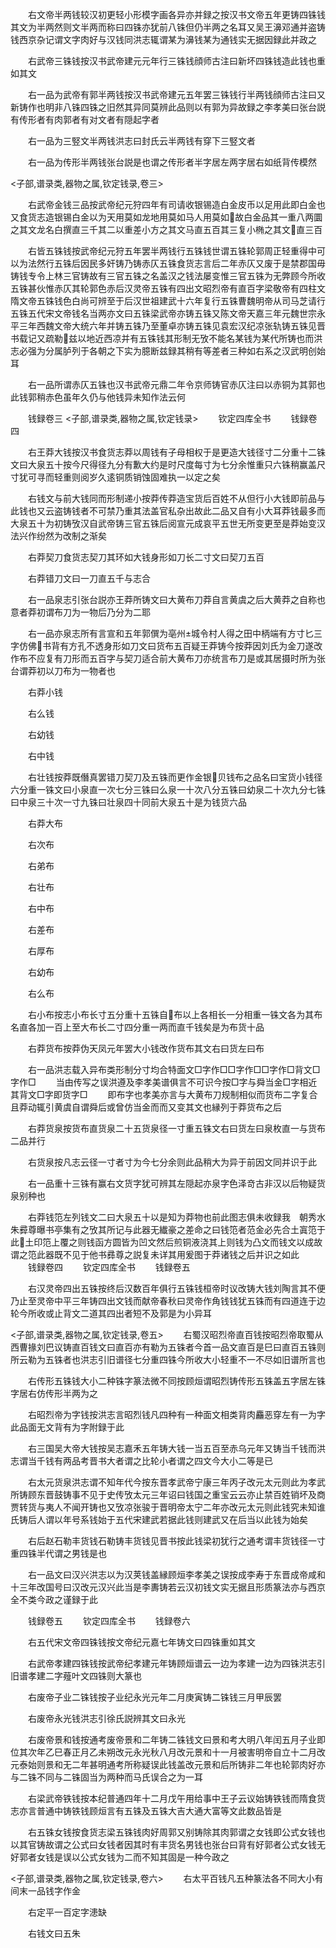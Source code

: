 <!-- { "loadSidebar": true } -->
　　右文帝半两钱较汉初更轻小形模字画各异亦并録之按汉书文帝五年更铸四铢钱其文为半两然则文半两而称曰四铢亦犹前八铢但仍半两之名耳又吴王濞邓通并盗铸钱西京杂记谓文字肉好与汉钱同洪志辄谓某为濞钱某为通钱实无据因録此并政之

　　右武帝三铢钱按汉书武帝建元元年行三铢钱顔师古注曰新坏四铢钱造此钱也重如其文

　　右一品为武帝有郭半两钱按汉书武帝建元五年罢三铢钱行半两钱顔师古注曰又新铸作也明非八铢四铢之旧然其异同莫辨此品则以有郭为异故録之李孝美曰张台説有传形者有肉郭者有对文者有隠起字者

　　右一品为三竪文半两钱洪志曰封氏云半两钱有穿下三竪文者

　　右一品为传形半两钱张台説是也谓之传形者半字居左两字居右如纸背传模然

<子部,谱录类,器物之属,钦定钱录,卷三>

　　右武帝金钱三品按武帝纪元狩四年有司请收银锡造白金皮币以足用此即白金也又食货志造银锡白金以为天用莫如龙地用莫如马人用莫如故白金品其一重八两圜之其文龙名白撰直三千其二以重差小方之其文马直五百其三复小椭之其文直三百

　　右皆五铢钱按武帝纪元狩五年罢半两钱行五铢钱世谓五铢轮郭周正轻重得中可以为法然行五铢后因民多奸铸乃铸赤仄五铢食货志言后二年赤仄又废于是禁郡国毋铸钱专令上林三官铸故有三官五铢之名盖汉之钱法屡变惟三官五铢为无弊顾今所收五铢甚伙惟赤仄其轮郭色赤后汉灵帝五铢有四出文昭烈帝有直百字梁敬帝有四柱文隋文帝五铢钱色白尚可辨至于后汉世祖建武十六年复行五铢曹魏明帝从司马芝请行五铢五代宋文帝钱名当两亦文曰五铢梁武帝亦铸五铢又陈文帝天嘉三年元魏世宗永平三年西魏文帝大统六年并铸五铢乃至董卓亦铸五铢见袁宏汉纪凉张轨铸五铢见晋书载记又疏勒兹以地近西凉并有五铢钱其形制无攷不能名某钱为某代所铸也而洪志必强为分属胪列于各朝之下实为臆断兹録其稍有等差者三种如右系之汉武明创始耳

　　右一品所谓赤仄五铢也汉书武帝元鼎二年令京师铸官赤仄注曰以赤铜为其郭也此钱郭稍赤色虽年久仍与他钱异未知作法云何

　　钱録卷三
<子部,谱录类,器物之属,钦定钱录>
　　钦定四库全书
　　钱録卷四

　　右王莽大钱按汉书食货志莽以周钱有子母相权于是更造大钱径寸二分重十二铢文曰大泉五十按今尺得径九分有歉大约是时尺度每寸为七分余惟重只六铢稍赢盖尺寸犹可寻而轻重则阅岁久逺铜质销蚀固难执一以定之矣

　　右钱文与前大钱同而形制递小按莽传莽造宝货后百姓不从但行小大钱即前品与此钱也又云盗铸钱者不可禁乃重其法盖官私杂出故此二品又自有小大耳莽钱最多而大泉五十为初铸攷汉自武帝铸三官五铢后阅宣元成哀平五世无所变更至是莽始变汉法兴作纷然为改制之渐矣

　　右莽契刀食货志契刀其环如大钱身形如刀长二寸文曰契刀五百

　　右莽错刀文曰一刀直五千与志合

　　右一品泉志引张台説亦王莽所铸文曰大黄布刀莽自言黄虞之后大黄莽之自称也意者莽初谓布刀为一物后乃分为二耶

　　右一品亦泉志所有言宣和五年郭僎为亳州城令村人得之田中柄端有方寸匕三字仿佛书背有方孔不透身形如刀文曰货布五百疑王莽铸今按莽因刘氏为金刀遂改作布不应复有刀形而五百字与契刀适合前大黄布刀亦统言布刀是或其居摄时所为张台谓莽初以刀布为一物者也

　　右莽小钱

　　右么钱

　　右幼钱

　　右中钱

　　右壮钱按莽既僭真罢错刀契刀及五铢而更作金银贝钱布之品名曰宝货小钱径六分重一铢文曰小泉直一次七分三铢曰么泉一十次八分五铢曰幼泉二十次九分七铢曰中泉三十次一寸九铢曰壮泉四十同前大泉五十是为钱货六品

　　右莽大布

　　右次布

　　右弟布

　　右壮布

　　右中布

　　右差布

　　右厚布

　　右幼布

　　右么布

　　右小布按志小布长寸五分重十五铢自布以上各相长一分相重一铢文各为其布名直各加一百上至大布长二寸四分重一两而直千钱矣是为布货十品

　　右莽货布按莽伪天凤元年罢大小钱改作货布其文右曰货左曰布

　　右一品洪志载入异布类形制分寸均合特面文□字作□□字作□□字作□背文□字作□
　　当由传写之误洪遵及李孝美谱俱言不可识今按□字与舜当金□字相近其背文□字即货字□
　　即布字也孝美亦言与大黄布刀规制相似而货布二字复合且莽动辄引黄虞自谓舜后或曾仿当金而而又变其文也縁列于莽货布之后

　　右莽货泉按货布直货泉二十五货泉径一寸重五铢文右曰货左曰泉枚直一与货布二品并行

　　右货泉按凡志云径一寸者寸为今七分余则此品稍大为异于前因文同并识于此

　　右一品重十三铢有赢右文货字犹可辨其左隠起亦泉字色泽竒古非汉以后物疑货泉别种也

　　右莽钱笵左列钱文二曰大泉五十以是知为莽物也前此图志俱未收録我　朝秀水朱彛尊曝书亭集有之攷其所记与此器无纎豪之差命之曰钱笵者范金必先合土寘笵于此土印笵上覆之则钱函方圆皆为凹文然后煎铜液浇其上则钱为凸文而钱文以成故谓之笵此器既不见于他书彞尊之説复未详其用爰图于莽诸钱之后并识之如此
　　钱録卷四
　　钦定四库全书
　　钱録卷五

　　右汉灵帝四出五铢按终后汉数百年俱行五铢钱桓帝时议改铸大钱刘陶言其不便乃止至灵帝中平三年铸四出文钱而献帝春秋曰灵帝作角钱钱犹五铢而有四道连于边轮今所收或止背文二道其四出者短不及郭是为小异耳

<子部,谱录类,器物之属,钦定钱录,卷五>
　　右蜀汉昭烈帝直百钱按昭烈帝取蜀从西曹掾刘巴议铸直百钱文曰直百亦有勒为五铢者今首一品文直百是巳曰直百五铢则所云勒为五铢者也洪志引旧谱径七分重四铢今所收大小轻重不一不尽如旧谱所言也

　　右传形五铢钱大小二种铢字篆法微不同按顾烜谓昭烈铸传形五铢盖五字居左铢字居右仿传形半两为之

　　右昭烈帝为字钱按洪志言昭烈钱凡四种有一种面文相类背肉麤恶穿左有一为字此品面无文背有为字附録于此

　　右三国吴大帝大钱按吴志嘉禾五年铸大钱一当五百至赤乌元年又铸当千钱而洪志谓当千钱有两品考晋书大者谓之比轮小者谓之四文今大小二等是已

　　右太元货泉洪志谓不知年代今按东晋孝武帝宁康三年丙子改元太元则此为孝武所铸顾东晋鼓铸事不见于史传攷太元三年诏曰钱国之重宝云云亦止禁百姓销坏及商贾转货与夷人不闻开铸也又攷凉张骏于晋明帝太宁二年亦改元太元则此钱究未知谁氏铸后人谓以年号系钱始于五代宋建武若据此钱则建武又在后当以此钱为始矣

　　右后赵石勒丰货钱石勒铸丰货钱见晋书按此钱梁初犹行之通考谓丰货钱径一寸重四铢半代谓之男钱是也

　　右一品文曰汉兴洪志以为汉荚钱盖縁顾烜李孝美之误按成李寿于东晋成帝咸和十三年改国号曰汉改元汉兴此当是李夀铸若云汉初钱文实无据且形质篆法亦与西京全不类今政之谨録于此

　　钱録卷五
　　钦定四库全书
　　钱録卷六

　　右五代宋文帝四铢钱按文帝纪元嘉七年铸文曰四铢重如其文

　　右武帝孝建四铢钱按武帝纪孝建元年铸顾烜谱云一边为孝建一边为四铢洪志引旧谱孝建二字薤叶文四铢则大篆也

　　右废帝子业二铢钱按子业纪永光元年二月庚寅铸二铢钱三月甲辰罢

　　右废帝永光钱洪志引徐氏説辨其文曰永光

　　右废帝景和钱按通考废帝景和二年铸二铢钱文曰景和考大明八年闰五月子业即位其次年乙巳春正月乙未朔改元永光秋八月改元景和十一月被害明帝自立十二月改元泰始则景和无二年甚明通考所称疑误此钱盖改元景和后所铸非二年也轮郭肉好亦与二铢不同与二铢固当为两种而马氏误合之为一耳

　　右梁武帝铁钱按本纪普通四年十二月戊午用给事中王子云议始铸铁钱而隋食货志亦言普通中铸铁钱顾烜言有五铢及五铢大吉大通大富等文此数品皆是

　　右五铢女钱按食货志梁五铢钱肉好周郭又别铸除其肉郭谓之女钱即公式女钱也以其官铸故谓之公式曰女钱者因其时有丰货名男钱也张台曰背有好郭者公式女钱无好郭者女钱是误以公式女钱为二而不知其固是一种今政之

<子部,谱录类,器物之属,钦定钱录,卷六>
　　右太平百钱凡五种篆法各不同大小有间末一品钱字作金



　　右定平一百定字漶缺

　　右钱文曰五朱

